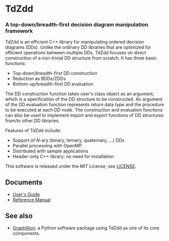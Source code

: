 TdZdd
===========================================================================

### A top-down/breadth-first decision diagram manipulation framework

TdZdd is an efficient C++ library for manipulating ordered decision diagrams
(DDs).
Unlike the ordinary DD libraries that are optimized for efficient operations
between multiple DDs, TdZdd focuses on direct construction of a non-trivial
DD structure from scratch.
It has three basic functions:

* Top-down/breadth-first DD construction
* Reduction as BDDs/ZDDs
* Bottom-up/breadth-first DD evaluation

The DD construction function takes user's class object as an argument,
which is a specification of the DD structure to be constructed.
An argument of the DD evaluation function represents return data type and
the procedure to be executed at each DD node.
The construction and evaluation functions can also be used to implement
import and export functions of DD structures from/to other DD libraries.

Features of TdZdd include:

* Support of *N*-ary (binary, ternary, quaternary, ...) DDs
* Parallel processing with OpenMP
* Distributed with sample applications
* Header-only C++ library; no need for installation

This software is released under the MIT License, see [LICENSE](LICENSE).

Documents
---------------------------------------------------------------------------

* [User's Guide](doc/users-guide.md)
* [Reference Manual](doc/html/index.html)

See also
---------------------------------------------------------------------------

* [Graphillion](http://graphillion.org): a Python software package using
  TdZdd as one of its core components.
